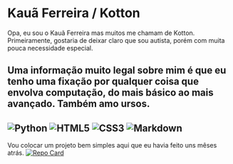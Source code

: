 # Kauã Ferreira / Kotton
Opa, eu sou o Kauã Ferreira mas muitos me chamam de Kotton. Primeiramente, gostaria de deixar claro que sou autista, porém com muita pouca necessidade especial.

Uma informação muito legal sobre mim é que eu tenho uma fixação por qualquer coisa que envolva computação, do mais básico ao mais avançado. Também amo ursos.
---
![Python](https://img.shields.io/badge/Python-000?style=for-the-badge&logo=python)
![HTML5](https://img.shields.io/badge/HTML5-000?style=for-the-badge&logo=html5)
![CSS3](https://img.shields.io/badge/CSS3-000?style=for-the-badge&logo=css3&logoColor=264CE4)
![Markdown](https://img.shields.io/badge/Markdown-000?style=for-the-badge&logo=markdown)
---
Vou colocar um projeto bem simples aqui que eu havia feito uns mêses atrás.
[![Repo Card](https://github-readme-stats.vercel.app/api/pin/?username=SEUUSERNAME&repo=SEUREPOSITORIO&bg_color=000&border_color=30A3DC&show_icons=true&icon_color=30A3DC&title_color=E94D5F&text_color=FFF)](https://github.com/Kottonye/fstwrc)
